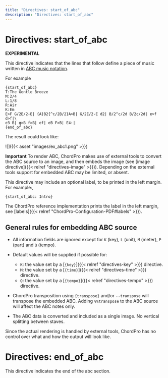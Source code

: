 ```yaml
---
title: "Directives: start_of_abc"
description: "Directives: start_of_abc"
---
```


# Directives: start_of_abc

__EXPERIMENTAL__

This directive indicates that the lines that follow define a piece of
music written in [ABC music notation](https://www.abcnotation.com).

For example

    {start_of_abc}
	T:The Gentle Breeze
	M:2/4
	L:1/8
	R:Air
	K:Em
    E>F G/2E/2-E| {A}B2{^c/2B/2}A>B| G/2E/2-E d2| B/2^c/2d B/2c/2d| e>f d>f|\
    e3 B| g>B f>B| ef| eB F>B| E4:|
    {end_of_abc}

The result could look like:

![]({{< asset "images/ex_abc1.png" >}})

**Important** To render ABC, ChordPro makes use of external tools to
convert the ABC source to an image, and then embeds the image (see
[image directive]({{< relref "directives-image" >}})). Depending on
the external tools support for embedded ABC may be limited, or absent.

This directive may include an optional label, to be printed in the
left margin. For example:,

    {start_of_abc: Intro}

The ChordPro reference implementation prints the label in the left
margin, see [labels]({{< relref "ChordPro-Configuration-PDF#labels" >}}).

## General rules for embedding ABC source

* All information fields are ignored except for `K` (key), `L` (unit), `M`
  (meter), `P` (part) and `Q` (tempo).

* Default values will be supplied if possible for:

  * `K`: the value set by a [`{key}`]({{< relref "directives-key" >}}) directive.
  * `M`: the value set by a [`{time}`]({{< relref "directives-time" >}}) directive.
  * `Q`: the value set by a [`{tempo}`]({{< relref "directives-tempo" >}}) directive.
  
* ChordPro transposition using `{transpose}` and/or `--transpose` will
  transpose the embedded ABC. Adding `%%transpose` to the ABC
  source will affect the ABC notes only.

* The ABC data is converted and included as a single image.
  No vertical splitting between staves.

Since the actual rendering is handled by external tools, ChordPro has
no control over what and how the output will look like.

# Directives: end_of_abc

This directive indicates the end of the abc section.
